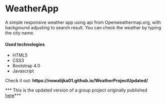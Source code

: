 <h1>WeatherApp</h1>

<p>A simple responsive weather app using api from Openweathermap.org, with background adjusting to search result. You can check the weather by typing the city name.</p>

<h4>Used technologies</h4>
<ul>
  <li>HTML5</li>
  <li>CSS3</li>
  <li>Bootstrap 4.0</li>
  <li>Javascript</li>
</ul>

<p>Check it out: <b>https://nowalijka01.github.io/WeatherProjectUpdated/</b></p>
<p>*** This is the updated version of a group project originally published <a href="https://michalwili.github.io/WeatherProject/">here</a>***</b></p>
